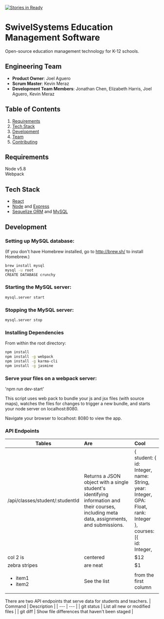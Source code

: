 [![Stories in Ready](https://badge.waffle.io/SwivelSystems/Swivel.png?label=ready&title=Ready)](https://waffle.io/HolisticParallelogram/SwivelSystems/Swivel)
# SwivelSystems Education Management Software
Open-source education management technology for K-12 schools.

## Engineering Team

  - __Product Owner__: Joel Aguero
  - __Scrum Master__: Kevin Meraz
  - __Development Team Members__: Jonathan Chen, Elizabeth Harris, Joel Aguero, Kevin Meraz

## Table of Contents

1. [Requirements](#requirements)
1. [Tech Stack](#tech-stack)
1. [Development](#development)
1. [Team](#legacy-team)
1. [Contributing](#contributing)


## Requirements

Node v5.8  
Webpack

## Tech Stack
- [React](https://facebook.github.io/react/)
- [Node](https://nodejs.org/en/) and [Express](http://expressjs.com/)
- [Sequelize ORM](http://docs.sequelizejs.com/en/latest/) and [MySQL](https://www.mysql.com/)

## Development

### Setting up MySQL database:
(If you don't have Homebrew installed, go to http://brew.sh/ to install Homebrew.)
```sh
brew install mysql
mysql -u root
CREATE DATABASE crunchy
```

### Starting the MySQL server:

```sh
mysql.server start
```

### Stopping the MySQL server:

```sh
mysql.server stop
```

### Installing Dependencies

From within the root directory:

```sh
npm install
npm install -g webpack
npm install -g karma-cli
npm install -g jasmine
```

### Serve your files on a webpack server:

'npm run dev-start'

This script uses web pack to bundle your js and jsx files (with source maps), watches the files for changes to trigger a new bundle, and starts your node server on localhost:8080.

Navigate your browser to localhost: 8080 to view the app.

### API Endpoints

| Tables        | Are           | Cool  |
| ------------- |:-------------| :-----|
| /api/classes/student/:studentId      | Returns a JSON object with a single student's identifying information and their courses, including meta data, assignments, and submissions. | {<br>  student: {<br>    id: Integer,<br>    name: String,    year: Integer,<br>    GPA: Float,<br>    rank: Integer<br>  },<br>  courses: [{<br>    id: Integer,<br> |
| col 2 is      | centered      |   $12 |
| zebra stripes | are neat      |    $1 |
| <ul><li>item1</li><li>item2</li></ul>| See the list | from the first column|

There are two API endpoints that serve data for students and teachers.
| Command | Description |
| --- | --- |
| git status | List all new or modified files |
| git diff | Show file differences that haven't been staged |

<!-- | Endpoint             | Description           | Data              |
| -------------------- |---------------------| -----------------|
| /api/classes/student/:studentId | Returns a JSON object with a single student's identifying information and their courses, including meta data, assignments, and submissions. | { <br> hi |
      	student: {
      		id: Integer,
      		name: String,
      		year: Integer,
      		GPA: Float,
      		rank: Integer,
      	},
      	courses: [{
      		id: Integer,
      		name: String,
      		announcements: [{
      			title: String,
      			body: String
      		}],
      		grade: Float, // represents a percentage
      		assignments: [{
      			id: Integer
      			name: String,
      			dueDate: Date,
      			weight: Float,
      			courseId: Integer,
      			submissions: [{
      				id: Integer,
      				score: Float, // represents a percentage
      				submissionDate: Date,
      				assignmentId: Integer,
      			}]
      		}]
      	}]
      }
    |
| /api/classes/teacher/:teacherId
  | Returns a JSON object with a single teacher's identifying information and their courses, including meta data, assignments, submissions, and students.
    | {
        teacher: {
          id: Integer,
          name: String,
          department: String
        },
      	courses: [{
      		id: Integer,
      		name: String,
      		announcements: [{
      			title: String,
      			body: String
      		}],
      		assignments: [{
      			id: Integer
      			name: String,
      			dueDate: Date,
      			weight: Float,
      			courseId: Integer,
      			submissions: [{
      				id: Integer,
      				score: Float, // represents a percentage
      				submissionDate: Date,
      				assignmentId: Integer,
      				studentId: Integer
      			}]
      		}],
      		students: [{
      			id: Integer,
      			name: String,
      			year: Integer,
      			GPA: Float,
      			rank: Integer,
      			courseGrade: Float // represents a percentage
      		}]
      	}]
      }
    | -->


<!--
### Current Build Health [![Build Status](https://travis-ci.org/HolisticParallelogram/crunchy-tunes.svg?branch=master)](https://travis-ci.org/HolisticParallelogram/crunchy-tunes)
View the build [history](https://travis-ci.org/HolisticParallelogram/crunchy-tunes/builds) -->
<!--
### Roadmap

View the project roadmap [here](https://waffle.io/HolisticParallelogram/crunchy-tunes)
[![Stories in 'Backlog'](https://badge.waffle.io/HolisticParallelogram/crunchy-tunes.svg?label=Backlog&title=Backlog)](http://waffle.io/HolisticParallelogram/crunchy-tunes)
[![Stories in 'Ready'](https://badge.waffle.io/HolisticParallelogram/crunchy-tunes.svg?label=Ready&title=Ready)](http://waffle.io/HolisticParallelogram/crunchy-tunes)
[![Stories in 'In Progress'](https://badge.waffle.io/HolisticParallelogram/crunchy-tunes.svg?label=In%20Progress&title=In%20Progress)](http://waffle.io/HolisticParallelogram/crunchy-tunes)


## Contributing

See [CONTRIBUTING.md](CONTRIBUTING.md) for contribution guidelines. -->
